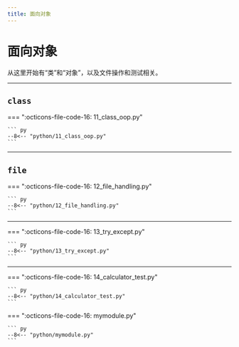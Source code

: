 ```yaml
---
title: 面向对象
---
```


面向对象
========

从这里开始有“类”和“对象”，以及文件操作和测试相关。

---

`class`
-------

=== ":octicons-file-code-16: 11_class_oop.py"

    ``` py
    --8<-- "python/11_class_oop.py"
    ```

---

`file`
------

=== ":octicons-file-code-16: 12_file_handling.py"

    ``` py
    --8<-- "python/12_file_handling.py"
    ```

---

=== ":octicons-file-code-16: 13_try_except.py"

    ``` py
    --8<-- "python/13_try_except.py"
    ```

---

=== ":octicons-file-code-16: 14_calculator_test.py"

    ``` py
    --8<-- "python/14_calculator_test.py"
    ```

=== ":octicons-file-code-16: mymodule.py"

    ``` py
    --8<-- "python/mymodule.py"
    ```
